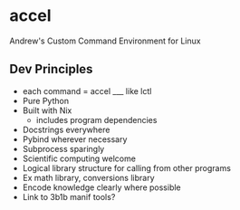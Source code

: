 # accel

Andrew's Custom Command Environment for Linux

## Dev Principles

- each command = accel ___ like lctl
- Pure Python
- Built with Nix
  - includes program dependencies
- Docstrings everywhere
- Pybind wherever necessary
- Subprocess sparingly
- Scientific computing welcome 
- Logical library structure for calling from other programs
- Ex math library, conversions library 
- Encode knowledge clearly where possible
- Link to 3b1b manif tools?
